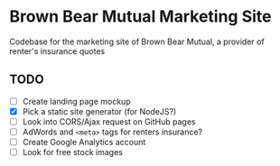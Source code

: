 # Brown Bear Mutual Marketing Site
Codebase for the marketing site of Brown Bear Mutual, a provider of renter's insurance quotes

## TODO
- [ ] Create landing page mockup
- [x] Pick a static site generator (for NodeJS?)
- [ ] Look into CORS/Ajax request on GitHub pages
- [ ] AdWords and `<meta>` tags for renters insurance?
- [ ] Create Google Analytics account
- [ ] Look for free stock images
